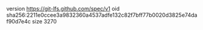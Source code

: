version https://git-lfs.github.com/spec/v1
oid sha256:2211e0ccee3a9832360a4537adfe132c82f7bff77b0020d3825e74daf90d7e4c
size 3270
